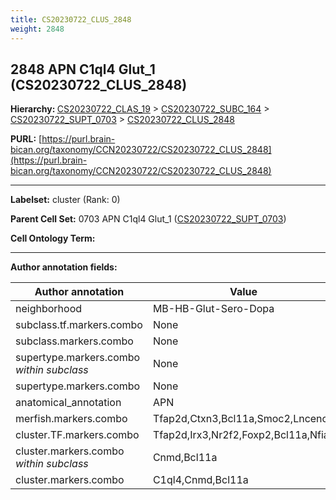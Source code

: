 ```yaml
---
title: CS20230722_CLUS_2848
weight: 2848
---
```

## 2848 APN C1ql4 Glut_1 (CS20230722_CLUS_2848)
<b>Hierarchy: </b>
[CS20230722_CLAS_19](../CS20230722_CLAS_19) >
[CS20230722_SUBC_164](../CS20230722_SUBC_164) >
[CS20230722_SUPT_0703](../CS20230722_SUPT_0703) >
[CS20230722_CLUS_2848](../CS20230722_CLUS_2848)

**PURL:** [https://purl.brain-bican.org/taxonomy/CCN20230722/CS20230722_CLUS_2848](https://purl.brain-bican.org/taxonomy/CCN20230722/CS20230722_CLUS_2848)

---


**Labelset:** cluster (Rank: 0)

**Parent Cell Set:** 0703 APN C1ql4 Glut_1 ([CS20230722_SUPT_0703](../CS20230722_SUPT_0703))



**Cell Ontology Term:** 

[MARKER GENES.]: #


---

[TRANSFERRED ANNOTATIONS.]: #


[AUTHOR ANNOTATION FIELDS.]: #


**Author annotation fields:**

| Author annotation | Value |
|-------------------|-------|
|neighborhood|MB-HB-Glut-Sero-Dopa|
|subclass.tf.markers.combo|None|
|subclass.markers.combo|None|
|supertype.markers.combo _within subclass_|None|
|supertype.markers.combo|None|
|anatomical_annotation|APN|
|merfish.markers.combo|Tfap2d,Ctxn3,Bcl11a,Smoc2,Lncenc1|
|cluster.TF.markers.combo|Tfap2d,Irx3,Nr2f2,Foxp2,Bcl11a,Nfia|
|cluster.markers.combo _within subclass_|Cnmd,Bcl11a|
|cluster.markers.combo|C1ql4,Cnmd,Bcl11a|
